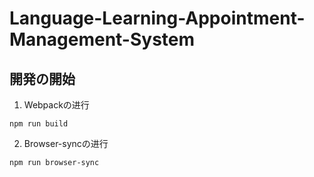 # Language-Learning-Appointment-Management-System
##  開発の開始

1. Webpackの进行

```
npm run build
```




2. Browser-syncの进行

```
npm run browser-sync
```
